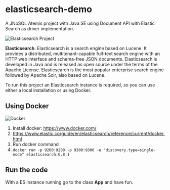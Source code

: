 # elasticsearch-demo

A JNoSQL Atemis project with Java SE using Document API with Elastic Search as driver implementation.

![Elasticsearch Project](https://jnosql.github.io/img/logos/elastic.svg)


**Elasticsearch**: Elasticsearch is a search engine based on Lucene. It provides a distributed, multitenant-capable full-text search engine with an HTTP web interface and schema-free JSON documents. Elasticsearch is developed in Java and is released as open source under the terms of the Apache License. Elasticsearch is the most popular enterprise search engine followed by Apache Solr, also based on Lucene.


To run this project an Elasticsearch instance is required, so you can use either a local installation or using Docker.


## Using Docker

![Docker](https://www.docker.com/sites/default/files/horizontal_large.png)


1. Install docker: https://www.docker.com/
1. https://www.elastic.co/guide/en/elasticsearch/reference/current/docker.html
1. Run docker command
1. `docker run -p 9200:9200 -p 9300:9300 -e "discovery.type=single-node" elasticsearch:6.8.1`



## Run the code

With a ES instance running go to the class **App** and have fun.
